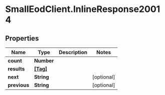 # SmallEodClient.InlineResponse20014

## Properties

Name | Type | Description | Notes
------------ | ------------- | ------------- | -------------
**count** | **Number** |  | 
**results** | [**[Tag]**](Tag.md) |  | 
**next** | **String** |  | [optional] 
**previous** | **String** |  | [optional] 


